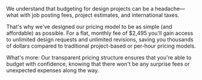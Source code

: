 We understand that budgeting for design projects can be a headache—what with job posting fees, project estimates, and international taxes.

That's why we've designed our pricing model to be as simple (and affordable) as possible. For a flat, monthly fee of $2,495 you'll gain access to unlimited design requests and unlimited revisions, saving you thousands of dollars compared to traditional project-based or per-hour pricing models.

What's more: Our transparent pricing structure ensures that you're able to budget with confidence, knowing that there won't be any surprise fees or unexpected expenses along the way.
